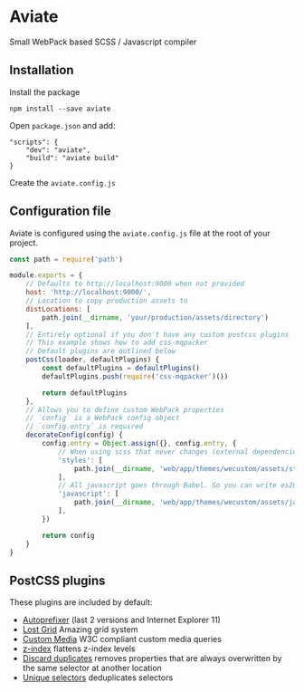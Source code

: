 # Aviate

Small WebPack based SCSS / Javascript compiler

## Installation

Install the package

```
npm install --save aviate
```

Open `package.json` and add:

```
"scripts": {
    "dev": "aviate",
    "build": "aviate build"
}
```

Create the `aviate.config.js`

## Configuration file

Aviate is configured using the `aviate.config.js` file at the root of your project.

```js
const path = require('path')

module.exports = {
    // Defaults to http://localhost:9000 when not provided
    host: 'http://localhost:9000/',
    // Location to copy production assets to
    distLocations: [
        path.join(__dirname, 'your/production/assets/directory')
    ],
    // Entirely optional if you don't have any custom postcss plugins
    // This example shows how to add css-mqpacker
    // Default plugins are outlined below
    postCss(loader, defaultPlugins) {
        const defaultPlugins = defaultPlugins()
        defaultPlugins.push(require('css-mqpacker')())

        return defaultPlugins
    },
    // Allows you to define custom WebPack properties
    // `config` is a WebPack config object
    // `config.entry` is required
    decorateConfig(config) {
        config.entry = Object.assign({}, config.entry, {
            // When using scss that never changes (external dependencies) should be added to the array to greatly improve compilation time
            'styles': [
                path.join(__dirname, 'web/app/themes/wecustom/assets/styles/main.scss')
            ],
            // All javascript goes through Babel. So you can write es2015 (ES6) code. It also includes all requirements for compiling React
            'javascript': [
                path.join(__dirname, 'web/app/themes/wecustom/assets/javascript/main.js')
            ],
        })

        return config
    }
}
```

## PostCSS plugins

These plugins are included by default:

- [Autoprefixer](https://github.com/postcss/autoprefixer) (last 2 versions and Internet Explorer 11)
- [Lost Grid](http://lostgrid.org) Amazing grid system
- [Custom Media](https://github.com/postcss/postcss-custom-media) W3C compliant custom media queries
- [z-index](https://github.com/ben-eb/postcss-zindex) flattens z-index levels
- [Discard duplicates](https://github.com/ben-eb/postcss-discard-duplicates) removes properties that are always overwritten by the same selector at another location
- [Unique selectors](https://github.com/ben-eb/postcss-unique-selectors) deduplicates selectors
